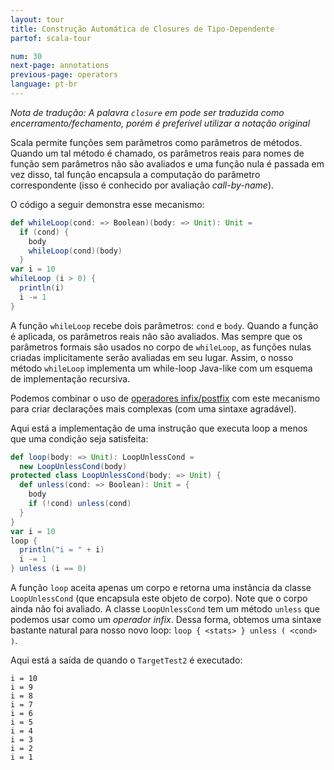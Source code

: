 ```yaml
---
layout: tour
title: Construção Automática de Closures de Tipo-Dependente
partof: scala-tour

num: 30
next-page: annotations
previous-page: operators
language: pt-br
---
```


_Nota de tradução: A palavra `closure` em pode ser traduzida como encerramento/fechamento, porém é preferível utilizar a notação original_

Scala permite funções sem parâmetros como parâmetros de métodos. Quando um tal método é chamado, os parâmetros reais para nomes de função sem parâmetros não são avaliados e uma função nula é passada em vez disso, tal função encapsula a computação do parâmetro correspondente (isso é conhecido por avaliação *call-by-name*).

O código a seguir demonstra esse mecanismo:

```scala mdoc
def whileLoop(cond: => Boolean)(body: => Unit): Unit =
  if (cond) {
    body
    whileLoop(cond)(body)
  }
var i = 10
whileLoop (i > 0) {
  println(i)
  i -= 1
}
```

A função `whileLoop` recebe dois parâmetros: `cond` e `body`. Quando a função é aplicada, os parâmetros reais não são avaliados. Mas sempre que os parâmetros formais são usados no corpo de `whileLoop`, as funções nulas criadas implicitamente serão avaliadas em seu lugar. Assim, o nosso método `whileLoop` implementa um while-loop Java-like com um esquema de implementação recursiva.

Podemos combinar o uso de [operadores infix/postfix](operators.html) com este mecanismo para criar declarações mais complexas (com uma sintaxe agradável).

Aqui está a implementação de uma instrução que executa loop a menos que uma condição seja satisfeita:

```scala mdoc:reset
def loop(body: => Unit): LoopUnlessCond =
  new LoopUnlessCond(body)
protected class LoopUnlessCond(body: => Unit) {
  def unless(cond: => Boolean): Unit = {
    body
    if (!cond) unless(cond)
  }
}
var i = 10
loop {
  println("i = " + i)
  i -= 1
} unless (i == 0)
```

A função `loop` aceita apenas um corpo e retorna uma instância da classe` LoopUnlessCond` (que encapsula este objeto de corpo). Note que o corpo ainda não foi avaliado. A classe `LoopUnlessCond` tem um método `unless` que podemos usar como um *operador infix*. Dessa forma, obtemos uma sintaxe bastante natural para nosso novo loop: `loop { <stats> } unless ( <cond> )`.

Aqui está a saída de quando o `TargetTest2` é executado:

```
i = 10
i = 9
i = 8
i = 7
i = 6
i = 5
i = 4
i = 3
i = 2
i = 1
```

